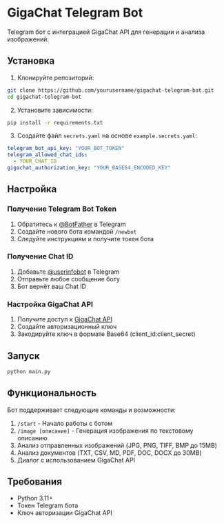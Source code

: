 # GigaChat Telegram Bot

Telegram бот с интеграцией GigaChat API для генерации и анализа изображений.

## Установка

1. Клонируйте репозиторий:
```bash
git clone https://github.com/yourusername/gigachat-telegram-bot.git
cd gigachat-telegram-bot
```

2. Установите зависимости:
```bash
pip install -r requirements.txt
```

3. Создайте файл `secrets.yaml` на основе `example.secrets.yaml`:
```yaml
telegram_bot_api_key: "YOUR_BOT_TOKEN"
telegram_allowed_chat_ids:
  - YOUR_CHAT_ID
gigachat_authorization_key: "YOUR_BASE64_ENCODED_KEY"
```

## Настройка

### Получение Telegram Bot Token
1. Обратитесь к [@BotFather](https://t.me/BotFather) в Telegram
2. Создайте нового бота командой `/newbot`
3. Следуйте инструкциям и получите токен бота

### Получение Chat ID
1. Добавьте [@userinfobot](https://t.me/userinfobot) в Telegram
2. Отправьте любое сообщение боту
3. Бот вернёт ваш Chat ID

### Настройка GigaChat API
1. Получите доступ к [GigaChat API](https://developers.sber.ru/portal/products/gigachat-api)
2. Создайте авторизационный ключ
3. Закодируйте ключ в формате Base64 (client_id:client_secret)

## Запуск

```bash
python main.py
```

## Функциональность

Бот поддерживает следующие команды и возможности:

1. `/start` - Начало работы с ботом
2. `/image [описание]` - Генерация изображения по текстовому описанию
3. Анализ отправленных изображений (JPG, PNG, TIFF, BMP до 15MB)
4. Анализ документов (TXT, CSV, MD, PDF, DOC, DOCX до 30MB)
5. Диалог с использованием GigaChat API

## Требования

- Python 3.11+
- Токен Telegram бота
- Ключ авторизации GigaChat API
